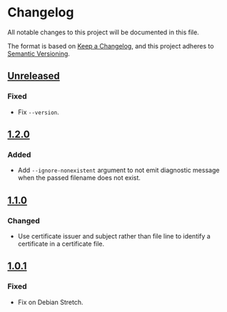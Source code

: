 # Changelog

All notable changes to this project will be documented in this file.

The format is based on [Keep a Changelog](https://keepachangelog.com/en/1.0.0/),
and this project adheres to [Semantic Versioning](https://semver.org/spec/v2.0.0.html).

## [Unreleased]
### Fixed

- Fix `--version`.

## [1.2.0]
### Added

- Add `--ignore-nonexistent` argument to not emit diagnostic message when the
  passed filename does not exist.

## [1.1.0]
### Changed

- Use certificate issuer and subject rather than file line to identify a
  certificate in a certificate file.

## [1.0.1]
### Fixed

- Fix on Debian Stretch.

[Unreleased]: https://github.com/smortex/tls-checker/compare/v1.2.0...HEAD
[1.2.0]: https://github.com/smortex/tls-checker/compare/v1.1.0...v1.2.0
[1.1.0]: https://github.com/smortex/tls-checker/compare/v1.0.1...v1.1.0
[1.0.1]: https://github.com/smortex/tls-checker/compare/v1.0.0...v1.0.1
